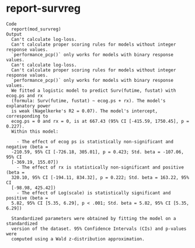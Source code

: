 # report-survreg

    Code
      report(mod_survreg)
    Output
      Can't calculate log-loss.
      Can't calculate proper scoring rules for models without integer response values.
      `performance_pcp()` only works for models with binary response values.
      Can't calculate log-loss.
      Can't calculate proper scoring rules for models without integer response values.
      `performance_pcp()` only works for models with binary response values.
      We fitted a logistic model to predict Surv(futime, fustat) with ecog.ps and rx
      (formula: Surv(futime, fustat) ~ ecog.ps + rx). The model's explanatory power
      is weak (Nagelkerke's R2 = 0.07). The model's intercept, corresponding to
      ecog.ps = 0 and rx = 0, is at 667.43 (95% CI [-415.59, 1750.45], p = 0.227).
      Within this model:
      
        - The effect of ecog ps is statistically non-significant and negative (beta =
      -210.59, 95% CI [-726.18, 305.01], p = 0.423; Std. beta = -107.06, 95% CI
      [-369.19, 155.07])
        - The effect of rx is statistically non-significant and positive (beta =
      320.10, 95% CI [-194.11, 834.32], p = 0.222; Std. beta = 163.22, 95% CI
      [-98.98, 425.42])
        - The effect of Log(scale) is statistically significant and positive (beta =
      5.82, 95% CI [5.35, 6.29], p < .001; Std. beta = 5.82, 95% CI [5.35, 6.29])
      
      Standardized parameters were obtained by fitting the model on a standardized
      version of the dataset. 95% Confidence Intervals (CIs) and p-values were
      computed using a Wald z-distribution approximation.

